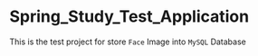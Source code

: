 # Spring_Study_Test_Application

This is the test project for store `Face` Image into `MySQL` Database
